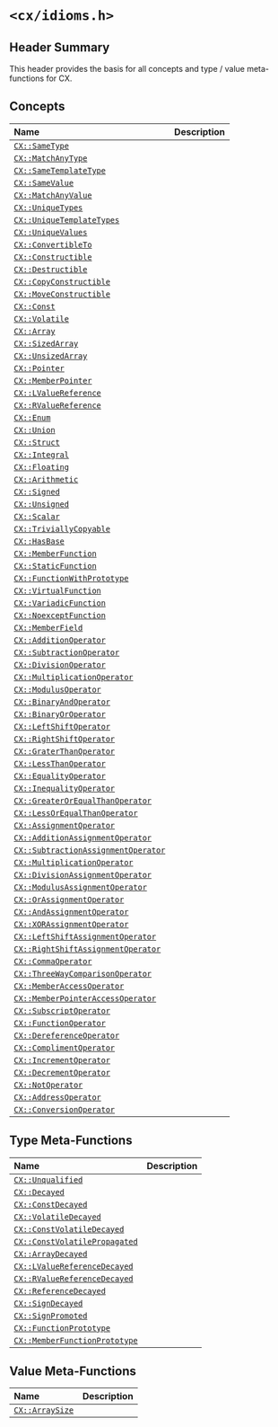 # `<cx/idioms.h>`
## Header Summary
This header provides the basis for all concepts and type / value
meta-functions for CX.

## Concepts
| Name | Description |
| :- | :- |
| [`CX::SameType`](./cx_idioms_h/same_type.md) | |
| [`CX::MatchAnyType`](./cx_idioms_h/match_any_type.md) | |
| [`CX::SameTemplateType`](./cx_idioms_h/same_template_type.md) | |
| [`CX::SameValue`](./cx_idioms_h/same_type.md) | |
| [`CX::MatchAnyValue`](./cx_idioms_h/match_any_value.md) | |
| [`CX::UniqueTypes`](./cx_idioms_h/unique_types.md) | |
| [`CX::UniqueTemplateTypes`](./cx_idioms_h/unique_template_types.md) | |
| [`CX::UniqueValues`](./cx_idioms_h/unique_values.md) | |
| [`CX::ConvertibleTo`](./cx_idioms_h/convertible_to.md) | |
| [`CX::Constructible`](./cx_idioms_h/constructible.md) | |
| [`CX::Destructible`](./cx_idioms_h/destructible.md) | |
| [`CX::CopyConstructible`](./cx_idioms_h/copy_constructible.md) | |
| [`CX::MoveConstructible`](./cx_idioms_h/move_constructible.md) | |
| [`CX::Const`](./cx_idioms_h/const.md) | |
| [`CX::Volatile`](./cx_idioms_h/volatile.md) | |
| [`CX::Array`](./cx_idioms_h/array.md) | |
| [`CX::SizedArray`](./cx_idioms_h/sized_array.md) | |
| [`CX::UnsizedArray`](./cx_idioms_h/unsized_array.md) | |
| [`CX::Pointer`](./cx_idioms_h/pointer.md) | |
| [`CX::MemberPointer`](./cx_idioms_h/member_pointer.md) | |
| [`CX::LValueReference`](./cx_idioms_h/l_value_reference.md) | |
| [`CX::RValueReference`](./cx_idioms_h/r_value_reference.md) | |
| [`CX::Enum`](./cx_idioms_h/enum.md) | |
| [`CX::Union`](./cx_idioms_h/union.md) | |
| [`CX::Struct`](./cx_idioms_h/struct.md) | |
| [`CX::Integral`](./cx_idioms_h/integral.md) | |
| [`CX::Floating`](./cx_idioms_h/floating.md) | |
| [`CX::Arithmetic`](./cx_idioms_h/arithmetic.md) | |
| [`CX::Signed`](./cx_idioms_h/signed.md) | |
| [`CX::Unsigned`](./cx_idioms_h/unsigned.md) | |
| [`CX::Scalar`](./cx_idioms_h/scalar.md) | |
| [`CX::TriviallyCopyable`](./cx_idioms_h/trivially_copyable.md) | |
| [`CX::HasBase`](./cx_idioms_h/has_base.md) | |
| [`CX::MemberFunction`](./cx_idioms_h/member_function.md) | |
| [`CX::StaticFunction`](./cx_idioms_h/static_function.md) | |
| [`CX::FunctionWithPrototype`](./cx_idioms_h/function_with_prototype.md) | |
| [`CX::VirtualFunction`](./cx_idioms_h/virtual_function.md) | |
| [`CX::VariadicFunction`](./cx_idioms_h/variadic_function.md) | |
| [`CX::NoexceptFunction`](./cx_idioms_h/noexcept_function.md) | |
| [`CX::MemberField`](./cx_idioms_h/member_field.md) | |
| [`CX::AdditionOperator`](./cx_idioms_h/addition_operator.md) | |
| [`CX::SubtractionOperator`](./cx_idioms_h/subtraction_operator.md) | |
| [`CX::DivisionOperator`](./cx_idioms_h/division_operator.md) | |
| [`CX::MultiplicationOperator`](./cx_idioms_h/multiplication_operator.md) | |
| [`CX::ModulusOperator`](./cx_idioms_h/modulus_operator.md) | |
| [`CX::BinaryAndOperator`](./cx_idioms_h/binary_and_operator.md) | |
| [`CX::BinaryOrOperator`](./cx_idioms_h/binary_or_operator.md) | |
| [`CX::LeftShiftOperator`](./cx_idioms_h/left_shift_operator.md) | |
| [`CX::RightShiftOperator`](./cx_idioms_h/right_shift_operator.md) | |
| [`CX::GraterThanOperator`](./cx_idioms_h/greater_than_operator.md) | |
| [`CX::LessThanOperator`](./cx_idioms_h/less_than_operator.md) | |
| [`CX::EqualityOperator`](./cx_idioms_h/equality_operator.md) | |
| [`CX::InequalityOperator`](./cx_idioms_h/inequality_operator.md) | |
| [`CX::GreaterOrEqualThanOperator`](./cx_idioms_h/greater_or_equal_than_operator.md) | |
| [`CX::LessOrEqualThanOperator`](./cx_idioms_h/less_or_equal_than_operator.md) | |
| [`CX::AssignmentOperator`](./cx_idioms_h/assignment_operator.md) | |
| [`CX::AdditionAssignmentOperator`](./cx_idioms_h/addition_assignment_operator.md) | |
| [`CX::SubtractionAssignmentOperator`](./cx_idioms_h/subtraction_assignment_operator.md) | |
| [`CX::MultiplicationOperator`](./cx_idioms_h/multiplication_operator.md) | |
| [`CX::DivisionAssignmentOperator`](./cx_idioms_h/division_assignment_operator.md) | |
| [`CX::ModulusAssignmentOperator`](./cx_idioms_h/modulus_assignment_operator.md) | |
| [`CX::OrAssignmentOperator`](./cx_idioms_h/or_assignment_operator.md) | |
| [`CX::AndAssignmentOperator`](./cx_idioms_h/and_assignment_operator.md) | |
| [`CX::XORAssignmentOperator`](./cx_idioms_h/xor_assignment_operator.md) | |
| [`CX::LeftShiftAssignmentOperator`](./cx_idioms_h/left_shift_assignment_operator.md) | |
| [`CX::RightShiftAssignmentOperator`](./cx_idioms_h/right_shift_assignment_operator.md) | |
| [`CX::CommaOperator`](./cx_idioms_h/comma_operator.md) | |
| [`CX::ThreeWayComparisonOperator`](./cx_idioms_h/three_way_comparison_operator.md) | |
| [`CX::MemberAccessOperator`](./cx_idioms_h/member_access_operator.md) | |
| [`CX::MemberPointerAccessOperator`](./cx_idioms_h/member_pointer_access_operator.md) | |
| [`CX::SubscriptOperator`](./cx_idioms_h/subscript_operator.md) | |
| [`CX::FunctionOperator`](./cx_idioms_h/function_operator.md) | |
| [`CX::DereferenceOperator`](./cx_idioms_h/dereference_operator.md) | |
| [`CX::ComplimentOperator`](./cx_idioms_h/compliment_operator.md) | |
| [`CX::IncrementOperator`](./cx_idioms_h/increment_operator.md) | |
| [`CX::DecrementOperator`](./cx_idioms_h/decrement_operator.md) | |
| [`CX::NotOperator`](./cx_idioms_h/not_operator.md) | |
| [`CX::AddressOperator`](./cx_idioms_h/address_operator.md) | |
| [`CX::ConversionOperator`](./cx_idioms_h/conversion_operator.md) | |

## Type Meta-Functions
| Name | Description |
| :- | :- |
| [`CX::Unqualified`](./cx_idioms_h/unqualified.md) | |
| [`CX::Decayed`](./cx_idioms_h/decayed.md) | |
| [`CX::ConstDecayed`](./cx_idioms_h/const_decayed.md) | |
| [`CX::VolatileDecayed`](./cx_idioms_h/volatile_decayed.md) | |
| [`CX::ConstVolatileDecayed`](./cx_idioms_h/const_volatile_decayed.md) | |
| [`CX::ConstVolatilePropagated`](./cx_idioms_h/const_volatile_propagated.md) | |
| [`CX::ArrayDecayed`](./cx_idioms_h/array_decayed.md) | |
| [`CX::LValueReferenceDecayed`](./cx_idioms_h/l_value_reference_decayed.md) | |
| [`CX::RValueReferenceDecayed`](./cx_idioms_h/r_value_reference_decayed.md) | |
| [`CX::ReferenceDecayed`](./cx_idioms_h/reference_decayed.md) | |
| [`CX::SignDecayed`](./cx_idioms_h/sign_decayed.md) | |
| [`CX::SignPromoted`](./cx_idioms_h/sign_promoted.md) | |
| [`CX::FunctionPrototype`](./cx_idioms_h/function_prototype.md) | |
| [`CX::MemberFunctionPrototype`](./cx_idioms_h/member_function_prototype.md) | |

## Value Meta-Functions
| Name | Description |
| :- | :- |
| [`CX::ArraySize`](./cx_idioms_h/array_size.md) | |

